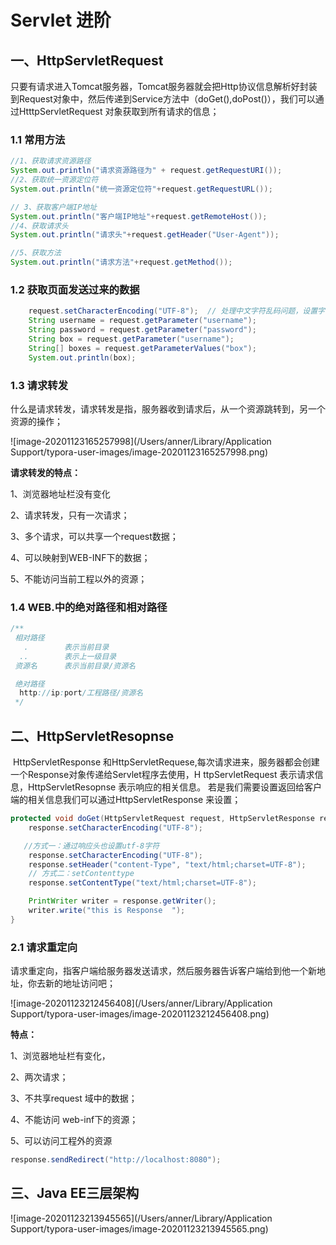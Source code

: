 # Servlet 进阶

## 一、HttpServletRequest

​	只要有请求进入Tomcat服务器，Tomcat服务器就会把Http协议信息解析好封装到Request对象中，然后传递到Service方法中（doGet(),doPost()），我们可以通过HtttpServletRequest 对象获取到所有请求的信息；

### 1.1 常用方法

```java
//1、获取请求资源路径
System.out.println("请求资源路径为" + request.getRequestURI());
//2、获取统一资源定位符
System.out.println("统一资源定位符"+request.getRequestURL());

// 3、获取客户端IP地址
System.out.println("客户端IP地址"+request.getRemoteHost());
//4、获取请求头
System.out.println("请求头"+request.getHeader("User-Agent"));

//5、获取方法
System.out.println("请求方法"+request.getMethod());
```

### 1.2 获取页面发送过来的数据

```java
    request.setCharacterEncoding("UTF-8");  // 处理中文字符乱码问题，设置字符编码
    String username = request.getParameter("username");
    String password = request.getParameter("password");
    String box = request.getParameter("username");
    String[] boxes = request.getParameterValues("box");
    System.out.println(box);
```

### 1.3 请求转发

什么是请求转发，请求转发是指，服务器收到请求后，从一个资源跳转到，另一个资源的操作； 

![image-20201123165257998](/Users/anner/Library/Application Support/typora-user-images/image-20201123165257998.png)

**请求转发的特点：**

1、浏览器地址栏没有变化

2、请求转发，只有一次请求；

3、多个请求，可以共享一个request数据；

4、可以映射到WEB-INF下的数据；

5、不能访问当前工程以外的资源；

### 1.4 WEB.中的绝对路径和相对路径

```java 
/**
 相对路径
   .        表示当前目录
  ..        表示上一级目录
 资源名      表示当前目录/资源名

 绝对路径
  http://ip:port/工程路径/资源名
 */
```

## 二、HttpServletResopnse

​	HttpServletResponse 和HttpServletRequese,每次请求进来，服务器都会创建一个Response对象传递给Servlet程序去使用，H ttpServletRequest 表示请求信息，HttpServletResopnse 表示响应的相关信息。 若是我们需要设置返回给客户端的相关信息我们可以通过HttpServletResponse 来设置；

```java
protected void doGet(HttpServletRequest request, HttpServletResponse response) throws ServletException, IOException {
    response.setCharacterEncoding("UTF-8");

   //方式一：通过响应头也设置utf-8字符
    response.setCharacterEncoding("UTF-8");
    response.setHeader("content-Type", "text/html;charset=UTF-8");
    // 方式二：setContenttype
    response.setContentType("text/html;charset=UTF-8");

    PrintWriter writer = response.getWriter();
    writer.write("this is Response  ");
}
```

### 2.1 请求重定向

请求重定向，指客户端给服务器发送请求，然后服务器告诉客户端给到他一个新地址，你去新的地址访问吧；

![image-20201123212456408](/Users/anner/Library/Application Support/typora-user-images/image-20201123212456408.png)

**特点：**

1、浏览器地址栏有变化，

2、两次请求；

3、不共享request 域中的数据；

4、不能访问 web-inf下的资源；

5、可以访问工程外的资源

```java
response.sendRedirect("http://localhost:8080");
```

## 三、Java EE三层架构

![image-20201123213945565](/Users/anner/Library/Application Support/typora-user-images/image-20201123213945565.png)